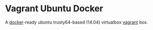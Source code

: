 # Vagrant Ubuntu Docker #

A [docker](https://www.docker.com/)-ready
ubuntu trusty64-based (14.04) virtualbox
[vagrant](https://www.vagrantup.com/) box.
